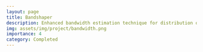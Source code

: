 ```yaml
---
layout: page
title: Bandshaper
description: Enhanced bandwidth estimation technique for distribution of multimedia contents in broadband communication
img: assets/img/project/bandwidth.png
importance: 4
category: Completed
---
```


